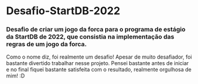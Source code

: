 # Desafio-StartDB-2022

### Desafio de criar um jogo da forca para o programa de estágio da StartDB de 2022, que consistia na implementação das regras de um jogo da forca.

Como o nome diz, foi realmente um desafio! Apesar de muito desafiador, foi bastante divertido trabalhar nesse projeto. Pensei bastante antes de iniciar e no final fiquei bastante satisfeita com o resultado, realmente orgulhosa de mim! :D
